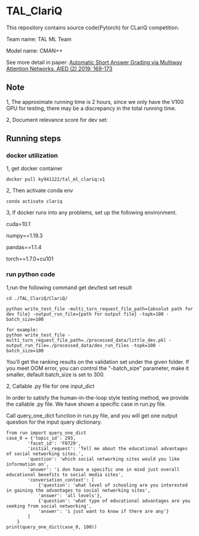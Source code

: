 # TAL_ClariQ

This repository contains source code(Pytorch) for CLariQ competition.

Team name: TAL ML Team

Model name: CMAN++

See more detail in paper: 
[Automatic Short Answer Grading via Multiway Attention Networks. AIED (2) 2019: 169-173](https://arxiv.org/abs/1909.10166#:~:text=Automatic%20Short%20Answer%20Grading%20via%20Multiway%20Attention%20Networks,-Tiaoqiao%20Liu%2C%20Wenbiao&text=Automatic%20short%20answer%20grading%20(ASAG,monotonous%20and%20tedious%20grading%20workloads.))


## Note
1, The approximate running time is 2 hours, since we only have the V100 GPU for testing, there may be a discrepancy in the total running time.

2, Document relevance score for dev set:

## Running steps

### docker utilization

1, get docker container

```
docker pull ky941122/tal_ml_clariq:v1
```

2, Then activate conda env

```
conda activate clariq
```

3, If docker runs into any problems, set up the following environment.

cuda=10.1

numpy==1.19.3

pandas==1.1.4

torch==1.7.0+cu101


### run python code

1,run the following command get dev/test set result
```
cd ./TAL_ClariQ/ClariQ/

python write_test_file -multi_turn_request_file_path={absolut path for dev file} -output_run_file={path for output file} -topk=100 -batch_size=100

for example:
python write_test_file -multi_turn_request_file_path=./processed_data/little_dev.pkl -output_run_file=./processed_data/dev_run_files -topk=100 -batch_size=100
```

You'll get the ranking results on the validation set under the given folder. If you meet OOM error, you can control the "-batch_size" parameter, make it smaller, default batch_size is set to 300.


2, Callable .py file for one input_dict

In order to satisfy the human-in-the-loop style testing method, we provide the callable .py file. We have shown a specific case in run.py file.

Call query_one_dict function in run.py file, and you will get one output question for the input query dictionary.

```
from run import query_one_dict
case_0 = {'topic_id': 293,
        'facet_id': 'F0729',
        'initial_request': 'Tell me about the educational advantages of social networking sites.',
        'question': 'which social networking sites would you like information on',
        'answer': 'i don have a specific one in mind just overall educational benefits to social media sites',
        'conversation_context': [
            {'question': 'what level of schooling are you interested in gaining the advantages to social networking sites',
            'answer': 'all levels'},
            {'question': 'what type of educational advantages are you seeking from social networking',
            'answer': 'i just want to know if there are any'}
        ]
    }
print(query_one_dict(case_0, 100))
```